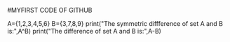 #MYFIRST CODE OF GITHUB

A={1,2,3,4,5,6}
B={3,7,8,9}
print("The symmetric diffference of set A and  B is:",A^B)
print("The difference of set A and  B is:",A-B)
